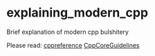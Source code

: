 # explaining_modern_cpp
Brief explanation of modern cpp bulshitery

Please read:
[cppreference](https://en.cppreference.com/w/)
[CppCoreGuidelines](https://isocpp.github.io/CppCoreGuidelines/)
